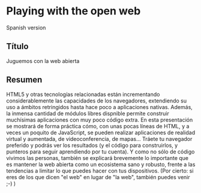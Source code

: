 # Playing with the open web

Spanish version

## Título

Juguemos con la web abierta

## Resumen

HTML5 y otras tecnologías relacionadas están incrementando considerablemente las capacidades de los navegadores, extendiendo su uso a ámbitos retringidos hasta hace poco a aplicaciones nativas. Además, la inmensa cantidad de módulos libres dispnible permite construir muchísimas aplicaciones con muy poco código extra. En esta presentación se mostrará de forma práctica cómo, con unas pocas líneas de HTML, y a veces un poquito de JavaScript, se pueden realizar aplicaciones de realidad virtual y aumentada, de videoconferencia, de mapas... Tráete tu navegador preferido y podrás ver los resultados (y el código para construirlos, y punteros para seguir aprendiendo por tu cuenta). Y como no sólo de código vivimos las personas, también se explicará brevemente lo importante que es mantener la web abierta como un ecosistema sano y robusto, frente a las tendencias a limitar lo que puedes hacer con tus dispositivos. (Por cierto: si eres de los que dicen "el web" en lugar de "la web", también puedes venir ;-) )



